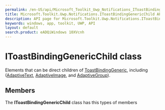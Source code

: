 ```yaml
---
permalink: /en-US/api/Microsoft_Toolkit_Uwp_Notifications_IToastBindingGenericChild.htm
title: Microsoft.Toolkit.Uwp.Notifications.IToastBindingGenericChild API 
description: API page for Microsoft.Toolkit.Uwp.Notifications.IToastBindingGenericChild
keywords: windows, app, toolkit, UWP, API
layout: default
search.product: eADQiWindows 10XVcnh
---
```



# IToastBindingGenericChild class

Elements that can be direct children of [ToastBindingGeneric](Microsoft_Toolkit_Uwp_Notifications_ToastBindingGeneric.htm), including ([AdaptiveText](Microsoft_Toolkit_Uwp_Notifications_AdaptiveText.htm), [AdaptiveImage](Microsoft_Toolkit_Uwp_Notifications_AdaptiveImage.htm), and [AdaptiveGroup](Microsoft_Toolkit_Uwp_Notifications_AdaptiveGroup.htm)).

## Members

The **IToastBindingGenericChild** class has this types of members
